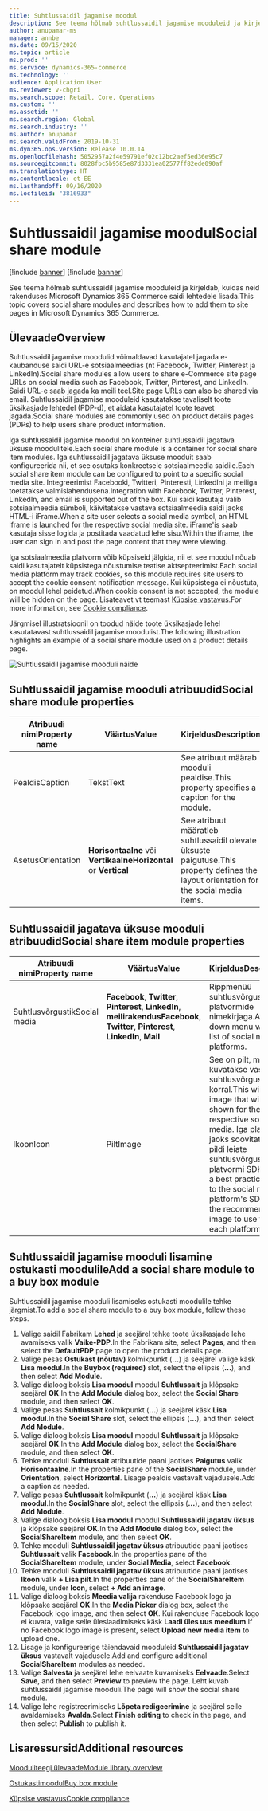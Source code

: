 ```yaml
---
title: Suhtlussaidil jagamise moodul
description: See teema hõlmab suhtlussaidil jagamise mooduleid ja kirjeldab, kuidas neid rakenduses Microsoft Dynamics 365 Commerce saidi lehtedele lisada.
author: anupamar-ms
manager: annbe
ms.date: 09/15/2020
ms.topic: article
ms.prod: ''
ms.service: dynamics-365-commerce
ms.technology: ''
audience: Application User
ms.reviewer: v-chgri
ms.search.scope: Retail, Core, Operations
ms.custom: ''
ms.assetid: ''
ms.search.region: Global
ms.search.industry: ''
ms.author: anupamar
ms.search.validFrom: 2019-10-31
ms.dyn365.ops.version: Release 10.0.14
ms.openlocfilehash: 5052957a2f4e59791ef02c12bc2aef5ed36e95c7
ms.sourcegitcommit: 8028fbc5b9585e87d3331ea02577ff82ede090af
ms.translationtype: HT
ms.contentlocale: et-EE
ms.lasthandoff: 09/16/2020
ms.locfileid: "3816933"
---
```

# <a name="social-share-module"></a><span data-ttu-id="49986-103">Suhtlussaidil jagamise moodul</span><span class="sxs-lookup"><span data-stu-id="49986-103">Social share module</span></span>

[!include [banner](includes/banner.md)]
[!include [banner](includes/preview-banner.md)]

<span data-ttu-id="49986-104">See teema hõlmab suhtlussaidil jagamise mooduleid ja kirjeldab, kuidas neid rakenduses Microsoft Dynamics 365 Commerce saidi lehtedele lisada.</span><span class="sxs-lookup"><span data-stu-id="49986-104">This topic covers social share modules and describes how to add them to site pages in Microsoft Dynamics 365 Commerce.</span></span>

## <a name="overview"></a><span data-ttu-id="49986-105">Ülevaade</span><span class="sxs-lookup"><span data-stu-id="49986-105">Overview</span></span>

<span data-ttu-id="49986-106">Suhtlussaidil jagamise moodulid võimaldavad kasutajatel jagada e-kaubanduse saidi URL-e sotsiaalmeedias (nt Facebook, Twitter, Pinterest ja LinkedIn).</span><span class="sxs-lookup"><span data-stu-id="49986-106">Social share modules allow users to share e-Commerce site page URLs on social media such as Facebook, Twitter, Pinterest, and LinkedIn.</span></span> <span data-ttu-id="49986-107">Saidi URL-e saab jagada ka meili teel.</span><span class="sxs-lookup"><span data-stu-id="49986-107">Site page URLs can also be shared via email.</span></span> <span data-ttu-id="49986-108">Suhtlussaidil jagamise mooduleid kasutatakse tavaliselt toote üksikasjade lehtedel (PDP-d), et aidata kasutajatel toote teavet jagada.</span><span class="sxs-lookup"><span data-stu-id="49986-108">Social share modules are commonly used on product details pages (PDPs) to help users share product information.</span></span>

<span data-ttu-id="49986-109">Iga suhtlussaidil jagamise moodul on konteiner suhtlussaidil jagatava üksuse moodulitele.</span><span class="sxs-lookup"><span data-stu-id="49986-109">Each social share module is a container for social share item modules.</span></span> <span data-ttu-id="49986-110">Iga suhtlussaidil jagatava üksuse mooduit saab konfigureerida nii, et see osutaks konkreetsele sotsiaalmeedia saidile.</span><span class="sxs-lookup"><span data-stu-id="49986-110">Each social share item module can be configured to point to a specific social media site.</span></span> <span data-ttu-id="49986-111">Integreerimist Facebooki, Twitteri, Pinteresti, LinkedIni ja meiliga toetatakse valmislahendusena.</span><span class="sxs-lookup"><span data-stu-id="49986-111">Integration with Facebook, Twitter, Pinterest, LinkedIn, and email is supported out of the box.</span></span> <span data-ttu-id="49986-112">Kui saidi kasutaja valib sotsiaalmeedia sümboli, käivitatakse vastava sotsiaalmeedia saidi jaoks HTML-i iFrame.</span><span class="sxs-lookup"><span data-stu-id="49986-112">When a site user selects a social media symbol, an HTML iframe is launched for the respective social media site.</span></span> <span data-ttu-id="49986-113">iFrame'is saab kasutaja sisse logida ja postitada vaadatud lehe sisu.</span><span class="sxs-lookup"><span data-stu-id="49986-113">Within the iframe, the user can sign in and post the page content that they were viewing.</span></span>

<span data-ttu-id="49986-114">Iga sotsiaalmeedia platvorm võib küpsiseid jälgida, nii et see moodul nõuab saidi kasutajatelt küpsistega nõustumise teatise aktsepteerimist.</span><span class="sxs-lookup"><span data-stu-id="49986-114">Each social media platform may track cookies, so this module requires site users to accept the cookie consent notification message.</span></span> <span data-ttu-id="49986-115">Kui küpsistega ei nõustuta, on moodul lehel peidetud.</span><span class="sxs-lookup"><span data-stu-id="49986-115">When cookie consent is not accepted, the module will be hidden on the page.</span></span> <span data-ttu-id="49986-116">Lisateavet vt teemast [Küpsise vastavus](cookie-compliance.md).</span><span class="sxs-lookup"><span data-stu-id="49986-116">For more information, see [Cookie compliance](cookie-compliance.md).</span></span>

<span data-ttu-id="49986-117">Järgmisel illustratsioonil on toodud näide toote üksikasjade lehel kasutatavast suhtlussaidil jagamise moodulist.</span><span class="sxs-lookup"><span data-stu-id="49986-117">The following illustration highlights an example of a social share module used on a product details page.</span></span>

![Suhtlussaidil jagamise mooduli näide](./media/ecommerce-socialshare.png)

## <a name="social-share-module-properties"></a><span data-ttu-id="49986-119">Suhtlussaidil jagamise mooduli atribuudid</span><span class="sxs-lookup"><span data-stu-id="49986-119">Social share module properties</span></span>

| <span data-ttu-id="49986-120">Atribuudi nimi</span><span class="sxs-lookup"><span data-stu-id="49986-120">Property name</span></span>             | <span data-ttu-id="49986-121">Väärtus</span><span class="sxs-lookup"><span data-stu-id="49986-121">Value</span></span>                 | <span data-ttu-id="49986-122">Kirjeldus</span><span class="sxs-lookup"><span data-stu-id="49986-122">Description</span></span> |
|---------------------------|-----------------------|-------------|
| <span data-ttu-id="49986-123">Pealdis</span><span class="sxs-lookup"><span data-stu-id="49986-123">Caption</span></span>                  | <span data-ttu-id="49986-124">Tekst</span><span class="sxs-lookup"><span data-stu-id="49986-124">Text</span></span> | <span data-ttu-id="49986-125">See atribuut määrab mooduli pealdise.</span><span class="sxs-lookup"><span data-stu-id="49986-125">This property specifies a caption for the module.</span></span> |
| <span data-ttu-id="49986-126">Asetus</span><span class="sxs-lookup"><span data-stu-id="49986-126">Orientation</span></span> | <span data-ttu-id="49986-127">**Horisontaalne** või **Vertikaalne**</span><span class="sxs-lookup"><span data-stu-id="49986-127">**Horizontal** or **Vertical**</span></span>  | <span data-ttu-id="49986-128">See atribuut määratleb suhtlussaidil olevate üksuste paigutuse.</span><span class="sxs-lookup"><span data-stu-id="49986-128">This property defines the layout orientation for the social media items.</span></span> |

## <a name="social-share-item-module-properties"></a><span data-ttu-id="49986-129">Suhtlussaidil jagatava üksuse mooduli atribuudid</span><span class="sxs-lookup"><span data-stu-id="49986-129">Social share item module properties</span></span>
| <span data-ttu-id="49986-130">Atribuudi nimi</span><span class="sxs-lookup"><span data-stu-id="49986-130">Property name</span></span>             | <span data-ttu-id="49986-131">Väärtus</span><span class="sxs-lookup"><span data-stu-id="49986-131">Value</span></span>                 | <span data-ttu-id="49986-132">Kirjeldus</span><span class="sxs-lookup"><span data-stu-id="49986-132">Description</span></span> |
|---------------------------|-----------------------|-------------|
| <span data-ttu-id="49986-133">Suhtlusvõrgustik</span><span class="sxs-lookup"><span data-stu-id="49986-133">Social media</span></span>              | <span data-ttu-id="49986-134">**Facebook**, **Twitter**, **Pinterest**, **LinkedIn**, **meilirakendus**</span><span class="sxs-lookup"><span data-stu-id="49986-134">**Facebook**, **Twitter**, **Pinterest**, **LinkedIn**, **Mail**</span></span> | <span data-ttu-id="49986-135">Rippmenüü suhtlusvõrgustiku platvormide nimekirjaga.</span><span class="sxs-lookup"><span data-stu-id="49986-135">A drop-down menu with a list of social media platforms.</span></span> |
| <span data-ttu-id="49986-136">Ikoon</span><span class="sxs-lookup"><span data-stu-id="49986-136">Icon</span></span> |<span data-ttu-id="49986-137">Pilt</span><span class="sxs-lookup"><span data-stu-id="49986-137">Image</span></span>    | <span data-ttu-id="49986-138">See on pilt, mida kuvatakse vastava suhtlusvõrgustiku korral.</span><span class="sxs-lookup"><span data-stu-id="49986-138">This will be the image that will be shown for the respective social media.</span></span> <span data-ttu-id="49986-139">Iga platvormi jaoks soovitatava pildi leiate suhtlusvõrgustiku platvormi SDK-st.</span><span class="sxs-lookup"><span data-stu-id="49986-139">As a best practice, refer to the social media platform's SDK for the recommended image to use for each platform.</span></span> |

## <a name="add-a-social-share-module-to-a-buy-box-module"></a><span data-ttu-id="49986-140">Suhtlussaidil jagamise mooduli lisamine ostukasti moodulile</span><span class="sxs-lookup"><span data-stu-id="49986-140">Add a social share module to a buy box module</span></span>

<span data-ttu-id="49986-141">Suhtlussaidil jagamise mooduli lisamiseks ostukasti moodulile tehke järgmist.</span><span class="sxs-lookup"><span data-stu-id="49986-141">To add a social share module to a buy box module, follow these steps.</span></span>

1. <span data-ttu-id="49986-142">Valige saidil Fabrikam **Lehed** ja seejärel tehke toote üksikasjade lehe avamiseks valik **Vaike-PDP**.</span><span class="sxs-lookup"><span data-stu-id="49986-142">In the Fabrikam site, select **Pages**, and then select the **DefaultPDP** page to open the product details page.</span></span> 
1. <span data-ttu-id="49986-143">Valige pesas **Ostukast (nõutav)** kolmikpunkt (**…**) ja seejärel valige käsk **Lisa moodul**.</span><span class="sxs-lookup"><span data-stu-id="49986-143">In the **Buybox (required)** slot, select the ellipsis (**...**), and then select **Add Module**.</span></span>
1. <span data-ttu-id="49986-144">Valige dialoogiboksis **Lisa moodul** moodul **Suhtlussait** ja klõpsake seejärel **OK**.</span><span class="sxs-lookup"><span data-stu-id="49986-144">In the **Add Module** dialog box, select the **Social Share** module, and then select **OK**.</span></span>
1. <span data-ttu-id="49986-145">Valige pesas **Suhtlussait** kolmikpunkt (**…**) ja seejärel käsk **Lisa moodul**.</span><span class="sxs-lookup"><span data-stu-id="49986-145">In the **Social Share** slot, select the ellipsis (**...**), and then select **Add Module**.</span></span>
1. <span data-ttu-id="49986-146">Valige dialoogiboksis **Lisa moodul** moodul **Suhtlussait** ja klõpsake seejärel **OK**.</span><span class="sxs-lookup"><span data-stu-id="49986-146">In the **Add Module** dialog box, select the **SocialShare** module, and then select **OK**.</span></span>
1. <span data-ttu-id="49986-147">Tehke mooduli **Suhtlussait** atribuutide paani jaotises **Paigutus** valik **Horisontaalne**.</span><span class="sxs-lookup"><span data-stu-id="49986-147">In the properties pane of the **SocialShare** module, under **Orientation**, select **Horizontal**.</span></span> <span data-ttu-id="49986-148">Lisage pealdis vastavalt vajadusele.</span><span class="sxs-lookup"><span data-stu-id="49986-148">Add a caption as needed.</span></span>
1. <span data-ttu-id="49986-149">Valige pesas **Suhtlussait** kolmikpunkt (**…**) ja seejärel käsk **Lisa moodul**.</span><span class="sxs-lookup"><span data-stu-id="49986-149">In the **SocialShare** slot, select the ellipsis (**...**), and then select **Add Module**.</span></span>
1. <span data-ttu-id="49986-150">Valige dialoogiboksis **Lisa moodul** moodul **Suhtlussaidil jagatav üksus** ja klõpsake seejärel **OK**.</span><span class="sxs-lookup"><span data-stu-id="49986-150">In the **Add Module** dialog box, select the **SocialShareItem** module, and then select **OK**.</span></span>
1. <span data-ttu-id="49986-151">Tehke mooduli **Suhtlussaidil jagatav üksus** atribuutide paani jaotises **Suhtlussait** valik **Facebook**.</span><span class="sxs-lookup"><span data-stu-id="49986-151">In the properties pane of the **SocialShareItem** module, under **Social Media**, select **Facebook**.</span></span>
1. <span data-ttu-id="49986-152">Tehke mooduli **Suhtlussaidil jagatav üksus** atribuutide paani jaotises **Ikoon** valik **+ Lisa pilt**.</span><span class="sxs-lookup"><span data-stu-id="49986-152">In the properties pane of the **SocialShareItem** module, under **Icon**, select **+ Add an image**.</span></span>
1. <span data-ttu-id="49986-153">Valige dialoogiboksis **Meedia valija** rakenduse Facebook logo ja klõpsake seejärel **OK**.</span><span class="sxs-lookup"><span data-stu-id="49986-153">In the **Media Picker** dialog box, select the Facebook logo image, and then select **OK**.</span></span> <span data-ttu-id="49986-154">Kui rakenduse Facebook logo ei kuvata, valige selle üleslaadimiseks käsk **Laadi üles uus meedium**.</span><span class="sxs-lookup"><span data-stu-id="49986-154">If no Facebook logo image is present, select **Upload new media item** to upload one.</span></span>
1. <span data-ttu-id="49986-155">Lisage ja konfigureerige täiendavaid mooduleid **Suhtlussaidil jagatav üksus** vastavalt vajadusele.</span><span class="sxs-lookup"><span data-stu-id="49986-155">Add and configure additional **SocialShareItem** modules as needed.</span></span>
1. <span data-ttu-id="49986-156">Valige **Salvesta** ja seejärel lehe eelvaate kuvamiseks **Eelvaade**.</span><span class="sxs-lookup"><span data-stu-id="49986-156">Select **Save**, and then select **Preview** to preview the page.</span></span> <span data-ttu-id="49986-157">Leht kuvab suhtlussaidil jagamise mooduli.</span><span class="sxs-lookup"><span data-stu-id="49986-157">The page will show the social share module.</span></span>
1. <span data-ttu-id="49986-158">Valige lehe registreerimiseks **Lõpeta redigeerimine** ja seejärel selle avaldamiseks **Avalda**.</span><span class="sxs-lookup"><span data-stu-id="49986-158">Select **Finish editing** to check in the page, and then select **Publish** to publish it.</span></span>

## <a name="additional-resources"></a><span data-ttu-id="49986-159">Lisaressursid</span><span class="sxs-lookup"><span data-stu-id="49986-159">Additional resources</span></span>

[<span data-ttu-id="49986-160">Mooduliteegi ülevaade</span><span class="sxs-lookup"><span data-stu-id="49986-160">Module library overview</span></span>](starter-kit-overview.md)

[<span data-ttu-id="49986-161">Ostukastimoodul</span><span class="sxs-lookup"><span data-stu-id="49986-161">Buy box module</span></span>](add-buy-box.md)

[<span data-ttu-id="49986-162">Küpsise vastavus</span><span class="sxs-lookup"><span data-stu-id="49986-162">Cookie compliance</span></span>](cookie-compliance.md)
